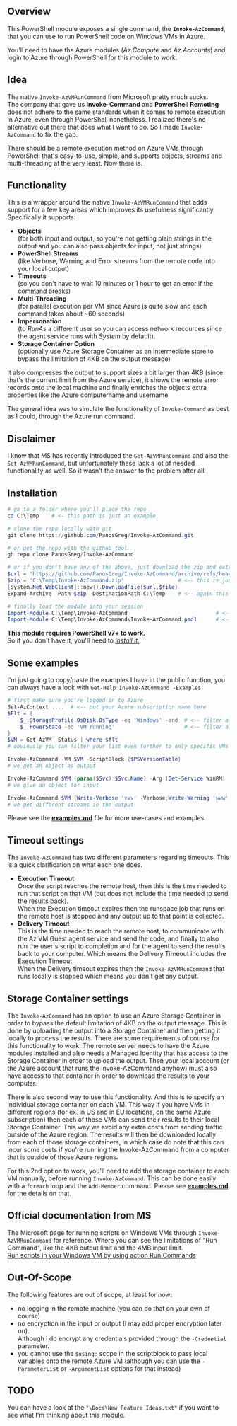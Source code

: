 

## Overview

This PowerShell module exposes a single command, the **`Invoke-AzCommand`**,  that you can use to run PowerShell code on Windows VMs in Azure.

You'll need to have the Azure modules (_Az.Compute_ and _Az.Accounts_) and login to Azure through PowerShell for this module to work.

## Idea

The native `Invoke-AzVMRunCommand` from Microsoft pretty much sucks.  
The company that gave us **Invoke-Command** and **PowerShell Remoting** does not adhere to the same standards when it comes to remote execution in Azure, even through PowerShell nonetheless. I realized there's no alternative out there that does what I want to do. So I made `Invoke-AzCommand` to fix the gap.

There should be a remote execution method on Azure VMs through PowerShell that's easy-to-use, simple, and supports objects, streams and multi-threading at the very least. Now there is.


## Functionality

This is a wrapper around the native `Invoke-AzVMRunCommand` that adds support for a few key areas which improves its usefulness significantly.  
Specifically it supports:
- **Objects**  
(for both input and output, so you're not getting plain strings in the output and you can also pass objects for input, not just strings)
- **PowerShell Streams**  
(like Verbose, Warning and Error streams from the remote code into your local output)
- **Timeouts**  
(so you don't have to wait 10 minutes or 1 hour to get an error if the command breaks)
- **Multi-Threading**  
(for parallel execution per VM since Azure is quite slow and each command takes about ~60 seconds)
- **Impersonation**  
(to _RunAs_ a different user so you can access network recources since the agent service runs with _System_ by default).
- **Storage Container Option**  
(optionally use Azure Storage Container as an intermediate store to bypass the limitation of 4KB on the output message)

It also compresses the output to support sizes a bit larger than 4KB (since that's the current limit from the Azure service), it shows the remote error records onto the local machine and finally enriches the objects extra properties like the Azure computername and username.

The general idea was to simulate the functionality of `Invoke-Command` as best as I could, through the Azure run command.

## Disclaimer

I know that MS has recently introduced the `Get-AzVMRunCommand` and also the `Set-AzVMRunCommand`, but unfortunately these lack a lot of needed functionality as well. So it wasn't the answer to the problem after all.

## Installation

```PowerShell
# go to a folder where you'll place the repo
cd C:\Temp    # <- this path is just an example 

# clone the repo locally with git
git clone https://github.com/PanosGreg/Invoke-AzCommand.git

# or get the repo with the github tool
gh repo clone PanosGreg/Invoke-AzCommand

# or if you don't have any of the above, just download the zip and extract it locally
$url = 'https://github.com/PanosGreg/Invoke-AzCommand/archive/refs/heads/master.zip'
$zip = 'C:\Temp\Invoke-AzCommand.zip'                 # <-- this is just an example path, place it wherever you want
[System.Net.WebClient]::new().DownloadFile($url,$file)
Expand-Archive -Path $zip -DestinationPath C:\Temp    # <-- again this path is just an example

# finally load the module into your session
Import-Module C:\Temp\Invoke-AzCommand                            # <-- you can import using just the folder name
Import-Module C:\Temp\Invoke-AzCommand\Invoke-AzCommand.psd1      # <-- OR you can import it using the .psd1 file 
```
**This module requires PowerShell v7+ to work.**  
So if you don't have it, you'll need to _[install it.](https://learn.microsoft.com/en-us/powershell/scripting/install/installing-powershell-on-windows)_

## Some examples

I'm just going to copy/paste the examples I have in the public function, you can always have a look with `Get-Help Invoke-AzCommand -Examples`

```PowerShell
# first make sure you're logged in to Azure
Set-AzContext ....  # <-- put your Azure subscription name here
$Flt = {
    $_.StorageProfile.OsDisk.OsType -eq 'Windows' -and  # <-- filter all windows VMs
    $_.PowerState -eq 'VM running'                      # <-- filter all running VMs
}
$VM = Get-AzVM -Status | where $flt   
# obviously you can filter your list even further to only specific VMs if you want

Invoke-AzCommand -VM $VM -ScriptBlock {$PSVersionTable}
# we get an object as output

Invoke-AzCommand $VM {param($Svc) $Svc.Name} -Arg (Get-Service WinRM)
# we give an object for input

Invoke-AzCommand $VM {Write-Verbose 'vvv' -Verbose;Write-Warning 'www';Write-Output 'aaa'}
# we get different streams in the output
```
Please see the [**examples.md**](./examples.md) file for more use-cases and examples.

## Timeout settings

The `Invoke-AzCommand` has two different parameters regarding timeouts. This is a quick clarification on what each one does.
- **Execution Timeout**  
Once the script reaches the remote host, then this is the time needed to run that script on that VM (but does not include the time needed to send the results back).  
When the Execution timeout expires then the runspace job that runs on the remote host is stopped and any output up to that point is collected.
- **Delivery Timeout**  
This is the time needed to reach the remote host, to communicate with the Az VM Guest agent service and send the code, and finally to also run the user's script to completion and for the agent to send the results back to your computer. Which means the Delivery Timeout includes the Execution Timeout.  
When the Delivery timeout expires then the `Invoke-AzVMRunCommand` that runs locally is stopped which means you don't get any output.

## Storage Container settings
The `Invoke-AzCommand` has an option to use an Azure Storage Container in order to bypass the default limitation of 4KB on the output message. This is done by uploading the output into a Storage Container and then getting it locally to process the results. There are some requirements of course for this functionality to work. The remote server needs to have the Azure modules installed and also needs a Managed Identity that has access to the Storage Container in order to upload the output. Then your local account (or the Azure account that runs the Invoke-AzCommand anyhow) must also have access to that container in order to download the results to your computer.  

There is also second way to use this functionality. And this is to specify an individual storage container on each VM. This way if you have VMs in different regions (for ex. in US and in EU locations, on the same Azure subscription) then each of those VMs can send their results to their local Storage Container. This way we avoid any extra costs from sending traffic outside of the Azure region. The results will then be downloaded locally from each of those storage containers, in which case do note that this can incur some costs if you're running the Invoke-AzCommand from a computer that is outside of those Azure regions.

For this 2nd option to work, you'll need to add the storage container to each VM manually, before running `Invoke-AzCommand`. This can be done easily with a `foreach` loop and the `Add-Member` command. Please see [**examples.md**](./examples.md) for the details on that.

## Official documentation from MS

The Microsoft page for running scripts on Windows VMs through `Invoke-AzVMRunCommand` for reference. Where you can see the limitations of "Run Command", like the 4KB output limit and the 4MB input limit.  
[Run scripts in your Windows VM by using action Run Commands](https://learn.microsoft.com/en-us/azure/virtual-machines/windows/run-command)

## Out-Of-Scope

The following features are out of scope, at least for now:

- no logging in the remote machine (you can do that on your own of course)
- no encryption in the input or output (I may add proper encryption later on).  
  Although I do encrypt any credentials provided through the `-Credential` parameter.
- you cannot use the `$using:` scope in the scriptblock to pass local variables onto the remote Azure VM (although you can use the `-ParameterList` or `-ArgumentList` options for that instead)

## TODO

You can have a look at the `"\Docs\New Feature Ideas.txt"` if you want to see what I'm thinking about this module.

